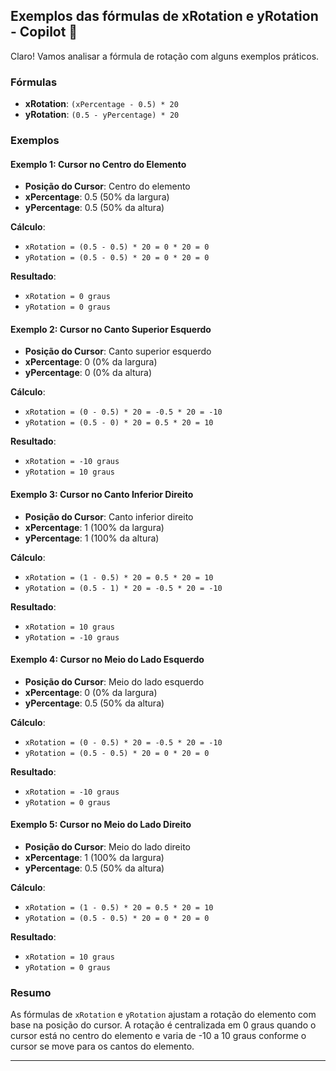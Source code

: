 ## Exemplos das fórmulas de xRotation e yRotation - Copilot 🤖

Claro! Vamos analisar a fórmula de rotação com alguns exemplos práticos.

### Fórmulas
- **xRotation**: `(xPercentage - 0.5) * 20`
- **yRotation**: `(0.5 - yPercentage) * 20`

### Exemplos

#### Exemplo 1: Cursor no Centro do Elemento
- **Posição do Cursor**: Centro do elemento
- **xPercentage**: 0.5 (50% da largura)
- **yPercentage**: 0.5 (50% da altura)

**Cálculo**:
- `xRotation = (0.5 - 0.5) * 20 = 0 * 20 = 0`
- `yRotation = (0.5 - 0.5) * 20 = 0 * 20 = 0`

**Resultado**:
- `xRotation = 0 graus`
- `yRotation = 0 graus`

#### Exemplo 2: Cursor no Canto Superior Esquerdo
- **Posição do Cursor**: Canto superior esquerdo
- **xPercentage**: 0 (0% da largura)
- **yPercentage**: 0 (0% da altura)

**Cálculo**:
- `xRotation = (0 - 0.5) * 20 = -0.5 * 20 = -10`
- `yRotation = (0.5 - 0) * 20 = 0.5 * 20 = 10`

**Resultado**:
- `xRotation = -10 graus`
- `yRotation = 10 graus`

#### Exemplo 3: Cursor no Canto Inferior Direito
- **Posição do Cursor**: Canto inferior direito
- **xPercentage**: 1 (100% da largura)
- **yPercentage**: 1 (100% da altura)

**Cálculo**:
- `xRotation = (1 - 0.5) * 20 = 0.5 * 20 = 10`
- `yRotation = (0.5 - 1) * 20 = -0.5 * 20 = -10`

**Resultado**:
- `xRotation = 10 graus`
- `yRotation = -10 graus`

#### Exemplo 4: Cursor no Meio do Lado Esquerdo
- **Posição do Cursor**: Meio do lado esquerdo
- **xPercentage**: 0 (0% da largura)
- **yPercentage**: 0.5 (50% da altura)

**Cálculo**:
- `xRotation = (0 - 0.5) * 20 = -0.5 * 20 = -10`
- `yRotation = (0.5 - 0.5) * 20 = 0 * 20 = 0`

**Resultado**:
- `xRotation = -10 graus`
- `yRotation = 0 graus`

#### Exemplo 5: Cursor no Meio do Lado Direito
- **Posição do Cursor**: Meio do lado direito
- **xPercentage**: 1 (100% da largura)
- **yPercentage**: 0.5 (50% da altura)

**Cálculo**:
- `xRotation = (1 - 0.5) * 20 = 0.5 * 20 = 10`
- `yRotation = (0.5 - 0.5) * 20 = 0 * 20 = 0`

**Resultado**:
- `xRotation = 10 graus`
- `yRotation = 0 graus`

### Resumo
As fórmulas de `xRotation` e `yRotation` ajustam a rotação do elemento com base na posição do cursor. A rotação é centralizada em 0 graus quando o cursor está no centro do elemento e varia de -10 a 10 graus conforme o cursor se move para os cantos do elemento.

----
